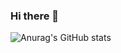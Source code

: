 ### Hi there 👋

![Anurag's GitHub stats](https://github-readme-stats.vercel.app/api?username=oleg-glingeanu&show_icons=true&theme=radical)
